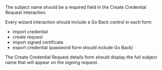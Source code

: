 The subject name should be a required field in the Create Credential Request 
interaction.

Every wizard interaction should include a Go Back control in each form
* import credential
* create request
* import signed certificate
* export credential (password form should include Go Back)

The Create Credential Request details form should display the full subject
name that will appear on the signing request.

